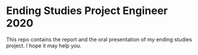 # Ending Studies Project Engineer 2020
This repo contains the report and the oral presentation of my ending studies project.
I hope it may help you.
